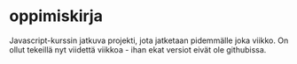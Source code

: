 # oppimiskirja

Javascript-kurssin jatkuva projekti, jota jatketaan pidemmälle joka viikko. On ollut tekeillä nyt viidettä viikkoa - ihan ekat versiot eivät ole githubissa. 
